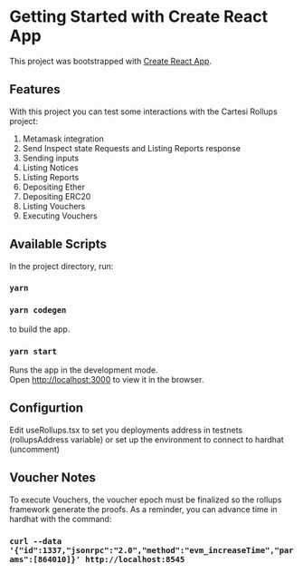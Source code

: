 # Getting Started with Create React App

This project was bootstrapped with [Create React App](https://github.com/facebook/create-react-app).

## Features

With this project you can test some interactions with the Cartesi Rollups project:

1. Metamask integration
2. Send Inspect state Requests and Listing Reports response
3. Sending inputs
4. Listing Notices
5. Listing Reports
6. Depositing Ether
7. Depositing ERC20
8. Listing Vouchers
9. Executing Vouchers

## Available Scripts

In the project directory, run:

### `yarn`
### `yarn codegen`

to build the app.

### `yarn start`

Runs the app in the development mode.\
Open [http://localhost:3000](http://localhost:3000) to view it in the browser.

## Configurtion

Edit useRollups.tsx to set you deployments address in testnets (rollupsAddress variable) or set up the environment to connect to hardhat (uncomment)

## Voucher Notes

To execute Vouchers, the voucher epoch must be finalized so the rollups framework generate the proofs.
As a reminder, you can advance time in hardhat with the command:

### `curl --data '{"id":1337,"jsonrpc":"2.0","method":"evm_increaseTime","params":[864010]}' http://localhost:8545`
